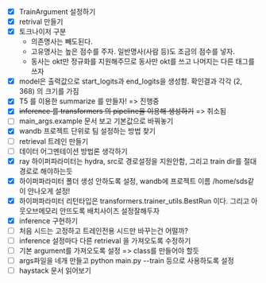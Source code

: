 - [x] TrainArgument 설정하기
- [x] retrival 만들기
- [x] 토크나이저 구분
    - 의존명사는 빼도된다.
    - 고유명사는 높은 점수를 주자. 일반명사(사람 등)도 조금의 점수를 넣자.
    - 동사는 okt만 정규화를 지원해주므로 동사만 okt를 쓰고 나머지는 다른 태그를 쓰자
- [x] model은 출력값으로 start_logits과 end_logits을 생성함. 확인결과 각각 (2, 368) 의 크기를 가짐
- [x] T5 를 이용한 summarize 를 만들자! => 진행중
- [x] ~~inference 를 transformers 의 pipeline을 이용해 생성하기~~ => 취소됨
- [ ] main_args.example 문서 보고 기본값으로 바꿔놓기
- [x] wandb 프로젝트 단위로 팀 설정하는 방법 찾기
- [ ] retrieval 트레인 만들기
- [ ] 데이터 어그멘테이션 방법론 생각하기
- [x] ray 하이퍼파라미터는 hydra, src로 경로설정을 지원안함, 그리고 train dir를 절대경로로 해야하는듯
- [x] 하이퍼파라미터 폴더 생성 안하도록 설정, wandb에 프로젝트 이름 /home/sds같이 안나오게 설정!
- [x] 하이퍼파라미터 리턴타입은 transformers.trainer_utils.BestRun 이다. 그리고 아웃오브메모리 안뜨도록 배치사이즈 설정잘해두자
- [x] inference 구현하기
- [ ] 처음 시드는 고정하고 트레인전용 시드만 바꾸는건 어떨까?
- [ ] inference 설정마다 다른 retrieval 을 가져오도록 수정하기
- [ ] 기본 argument를 가져오도록 설정 => class를 만들어야 할듯
- [ ] args파일을 네개 만들고 python main.py --train 등으로 사용하도록 설정
- [ ] haystack 문서 읽어보기
